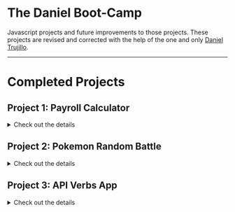 # The Daniel Boot-Camp

Javascript projects and future improvements to those projects. These projects are revised and corrected with the help of the one and only [Daniel Trujillo](https://github.com/danieltrujillo003).

---

# Completed Projects

## Project 1: Payroll Calculator
<details>
<summary>Check out the details</summary>

A Payroll app that was created to track employees' payments throughout their entire contract time.

### Preview

![image](https://github.com/user-attachments/assets/5a22e15b-51eb-47cb-b374-143ad27cd859)


### Link to Demo

[Payroll Calculator](https://regal-chaja-a4a36e.netlify.app)
</details>

## Project 2: Pokemon Random Battle
<details>
<summary>Check out the details</summary>

This app plays a random fight between two Pokemons

### Preview

![gif_recording](https://github.com/user-attachments/assets/1c7e681a-214d-47f7-923a-fa0ccc39f912)

### Link to Demo

[Pokemon Random Battle](https://idyllic-treacle-712444.netlify.app)
</details>

## Project 3: API Verbs App
<details>
<summary>Check out the details</summary>

This app was created to test the 4 basic HTTP verbs: GET, POST, PUT and DELETE

### Preview

![opera_cPewIDRrjP](https://github.com/user-attachments/assets/15e5e51b-bee4-44c8-95e0-2e352ff5f4d7)

### Link to Demo

[API Verbs App](https://api-verbs-app.netlify.app)
</details>
